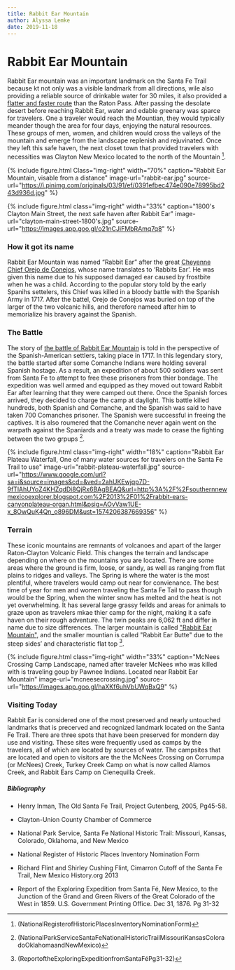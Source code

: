 ```yaml
---
title: Rabbit Ear Mountain
author: Alyssa Lemke
date: 2019-11-18
---
```


# Rabbit Ear Mountain

Rabbit Ear mountain was an important landmark on the Santa Fe Trail because kt not only was a visible landmark from all directions, wile also providing a reliable source of drinkable water for 30 miles, it also provided a [flatter and faster route](https://offtheroadnm.org/details.php?id=201) than the Raton Pass. After passing the desolate desert before reaching Rabbit Ear, water and edable greenary was sparce for travelers. One a traveler would reach the Mountian, they would typically meander though the area for four days, enjoying the natural resources. These groups of men, women, and children would cross the valleys of the mountain and emerge from the landscape replenish and rejuvinated. Once they left this safe haven, the next closet town that provided travelers with necessities was Clayton New Mexico located to the north of the Mountain [^NationalRegisterForm]. 

{% include figure.html
  Class="img-right"
  width="70%"
  caption="Rabbit Ear Mountain, visable from a distance"
  image-url="rabbit-ear.jpg"
  source-url="https://i.pinimg.com/originals/03/91/ef/0391efbec474e090e78995bd243d936d.jpg" %}

{% include figure.html
  class="img-right"
  width="33%"
  caption="1800's Clayton Main Street, the next safe haven after Rabbit Ear"
  image-url="clayton-main-street-1800's.jpg"
  source-url="https://images.app.goo.gl/o21nCJiFMbRAmq7q8"
%}
### How it got its name

Rabbit Ear Mountain was named “Rabbit Ear” after the great [Cheyenne Chief Orejo de Conejos](https://www.legendsofamerica.com/nm-cimarronroute/), whose name translates to ‘Rabbits Ear’. He was given this name due to his supposed damaged ear caused by frostbite when he was a child. According to the popular story told by the early Spanihs settelers, this Chief was killed in a bloody battle with the Spanish Army in 1717. After the battel, Orejo de Conejos was buried on top of the larger of the two volcanic hills, and therefore nameed after him to memorialize his bravery against the Spanish. 

### The Battle

The story of [the battle of Rabbit Ear Mountain](https://www.claytonnm.org/rabbitearmountain) is told in the perspective of the Spanish-American settlers, taking place in 1717. In this legendary story, the battle started after some Comanche Indians were holding several Spanish hostage. As a result, an expedition of about 500 soldiers was sent from Santa Fe to attempt to free these prisoners from thier bondage. The expedition was well armed and equipped as they moved out toward Rabbit Ear after learning that they were camped out there. Once the Spanish forces arrived, they decided to charge the camp at daylight. This battle killed hundreds, both Spanish and Comanche, and the Spanish was said to have taken 700 Comanches prisoner. The Spanish were successful in freeing the captives. It is also roumered that the Comanche never again went on the warpath against the Spaniards and a treaty was made to cease the fighting between the two grpups [^NationalParkService]. 

{% include figure.html
  class="img-right"
  width="18%"
  caption="Rabbit Ear Plateau Waterfall, One of many water sources for travelers on the Santa Fe Trail to use"
  image-url="rabbit-plateau-waterfall.jpg"
  source-url="https://www.google.com/url?sa=i&source=images&cd=&ved=2ahUKEwjqp7D-9fTlAhUYoZ4KHZqdDi8QjRx6BAgBEAQ&url=http%3A%2F%2Fsouthernnewmexicoexplorer.blogspot.com%2F2013%2F01%2Frabbit-ears-canyonplateau-organ.html&psig=AOvVaw1UE-x_8OwQuK4Qn_o896DM&ust=1574206387669356"
%}

### Terrain

These iconic mountains are remnants of volcanoes and apart of the larger Raton-Clayton Volcanic Field. This changes the terrain and landscape depending on where on the mountains you are located. There are some areas where the ground is firm, loose, or sandy, as well as ranging from flat plains to ridges and valleys. The Spring is where the water is the most plentiful, where travelers would camp out near for convienance. The best time of year for men and women traveling the Santa Fe Tail to pass though would be the Spring, when the winter snow has melted and the heat is not yet overwhelming. It has several large grassy feilds and areas for animals to graze upon as travelers mkae thier camp for the night, making it a safe haven on their rough adventure. The twin peaks are 6,062 ft and differ in name due to size differences. The larger mountain is called ["Rabbit Ear Mountain"](https://www.santafetrailnm.org/site29.html), and the smaller mountian is called "Rabbit Ear Butte" due to the steep sides’ and characteristic flat top [^ExploringExpedition].

{% include figure.html
  class="img-right"
  width="33%"
  caption="McNees Crossing Camp Landscape, named after traveler McNees who was killed with is traveling goup by Pawnee Indians. Located near Rabbit Ear Mountain"
  image-url="mcneesecrossing.jpg"
  source-url="https://images.app.goo.gl/haXKf6uhVbUWqBxQ9"
%}

### Visiting Today

Rabbit Ear is considered one of the most preserved and nearly untouched landmarks that is precerved and recognized landmark located on the Santa Fe Trail. There are three spots that have been preserved for mondern day use and visiting. These sites were frequently used as camps by the travelers, all of which are located by sources of water. The campsites that are located and open to visitors are the the McNees Crossing on Corrumpa (or McNees) Creek, Turkey Creek Camp on what is now called Alamos Creek, and Rabbit Ears Camp on Cienequilla Creek.



##### Bibliography 

- Henry Inman, The Old Santa Fe Trail, Project Gutenberg, 2005, Pg45-58.

- Clayton-Union County Chamber of Commerce

- National Park Service, Santa Fe National Historic Trail: Missouri, Kansas, Colorado, Oklahoma, and New Mexico

[^NationalParkService]: (NationalParkServiceSantaFeNationalHistoricTrailMissouriKansasColoradoOklahomaandNewMexico) 

- National Register of Historic Places Inventory Nomination Form

[^NationalRegisterForm]: (NationalRegisterofHistoricPlacesInventoryNominationForm) 

- Richard Flint and Shirley Cushing Flint, Cimarron Cutoff of the Santa Fe Trail, New Mexico History.org 2013

- Report of the Exploring Expedition from Santa Fé, New Mexico, to the Junction of the Grand and Green Rivers of the Great Colorado of the West in 1859. U.S. Government Printing Office. Dec 31, 1876. Pg 31-32

[^ExploringExpedition]: (ReportoftheExploringExpeditionfromSantaFéPg31-32)
